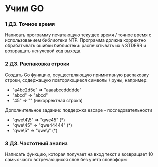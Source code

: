 # Учим GO
### 1 ДЗ. Точное время
Написать программу печатающую текущее время / точное время с использованием библиотеки NTP.
Программа должна корректно обрабатывать ошибки библиотеки: распечатывать их в STDERR и возвращать ненулевой код выхода.

### 2 ДЗ. Распаковка строки
Создать Go функцию, осуществляющую примитивную распаковку строки, содержащую повторяющиеся символы / руны, например:

* "a4bc2d5e" => "aaaabccddddde"
* "abcd" => "abcd"
* "45" => "" (некорректная строка)

Дополнительное задание: поддержка escape - последовательности
* "qwe\4\5" => "qwe45" (*)
* "qwe\45" => "qwe44444" (*)
* "qwe\\5" => "qwe\\\\\" (*)
### 3 ДЗ. Частотный анализ
Написать функцию, которая получает на вход текст и возвращает
10 самых часто встречающихся слов без учета словоформ
